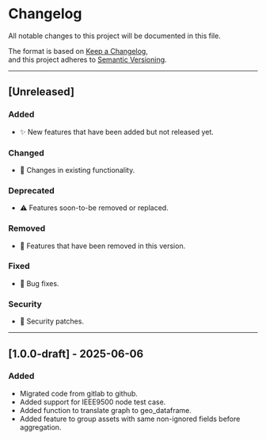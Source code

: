 # Changelog

All notable changes to this project will be documented in this file.

The format is based on [Keep a Changelog](https://keepachangelog.com/en/1.0.0/),  
and this project adheres to [Semantic Versioning](https://semver.org/).

---

## [Unreleased]

### Added
- ✨ New features that have been added but not released yet.

### Changed
- 🔁 Changes in existing functionality.

### Deprecated
- ⚠️ Features soon-to-be removed or replaced.

### Removed
- 🧹 Features that have been removed in this version.

### Fixed
- 🐛 Bug fixes.

### Security
- 🔐 Security patches.

---

## [1.0.0-draft] - 2025-06-06

### Added
- Migrated code from gitlab to github.
- Added support for IEEE9500 node test case.
- Added function to translate graph to geo_dataframe.
- Added feature to group assets with same non-ignored fields before aggregation.
